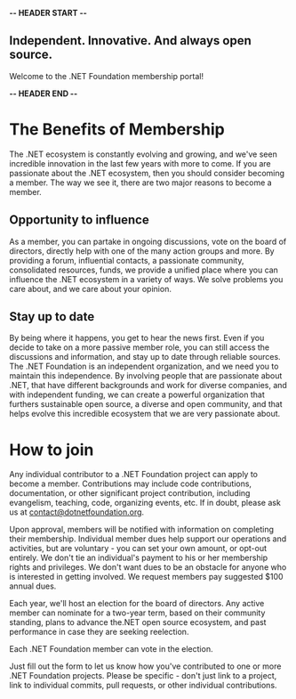 **-- HEADER START --**

## Independent. Innovative. And always open source.

Welcome to the .NET Foundation membership portal!

**-- HEADER END --**


# The Benefits of Membership

The .NET ecosystem is constantly evolving and growing, and we've seen incredible innovation in the last few years with more to come. If you are passionate about the .NET ecosystem, then you should consider becoming a member. The way we see it, there are two major reasons to become a member.

## Opportunity to influence

As a member, you can partake in ongoing discussions, vote on the board of directors, directly help with one of the many action groups and more. By providing a forum, influential contacts, a passionate community, consolidated resources, funds, we provide a unified place where you can influence the .NET ecosystem in a variety of ways. We solve problems you care about, and we care about your opinion.

## Stay up to date

By being where it happens, you get to hear the news first. Even if you decide to take on a more passive member role, you can still access the discussions and information, and stay up to date through reliable sources. The .NET Foundation is an independent organization, and we need you to maintain this independence. By involving people that are passionate about .NET, that have different backgrounds and work for diverse companies, and with independent funding, we can create a powerful organization that furthers sustainable open source, a diverse and open community, and that helps evolve this incredible ecosystem that we are very passionate about.

# How to join

Any individual contributor to a .NET Foundation project can apply to become a member. Contributions may include code contributions, documentation, or other significant project contribution, including evangelism, teaching, code, organizing events, etc. If in doubt, please ask us at contact@dotnetfoundation.org.

Upon approval, members will be notified with information on completing their membership. Individual member dues help support our operations and activities, but are voluntary - you can set your own amount, or opt-out entirely. We don't tie an individual's payment to his or her membership rights and privileges. We don't want dues to be an obstacle for anyone who is interested in getting involved. We request members pay suggested $100 annual dues.

Each year, we'll host an election for the board of directors. Any active member can nominate for a two-year term, based on their community standing, plans to advance the.NET open source ecosystem, and past performance in case they are seeking reelection.

Each .NET Foundation member can vote in the election.

Just fill out the form to let us know how you've contributed to one or more .NET Foundation projects. Please be specific - don't just link to a project, link to individual commits, pull requests, or other individual contributions.